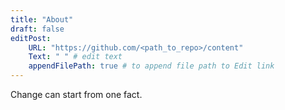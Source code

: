 ```yaml
---
title: "About"
draft: false
editPost:
    URL: "https://github.com/<path_to_repo>/content"
    Text: " " # edit text
    appendFilePath: true # to append file path to Edit link
---
```


Change can start from one fact.